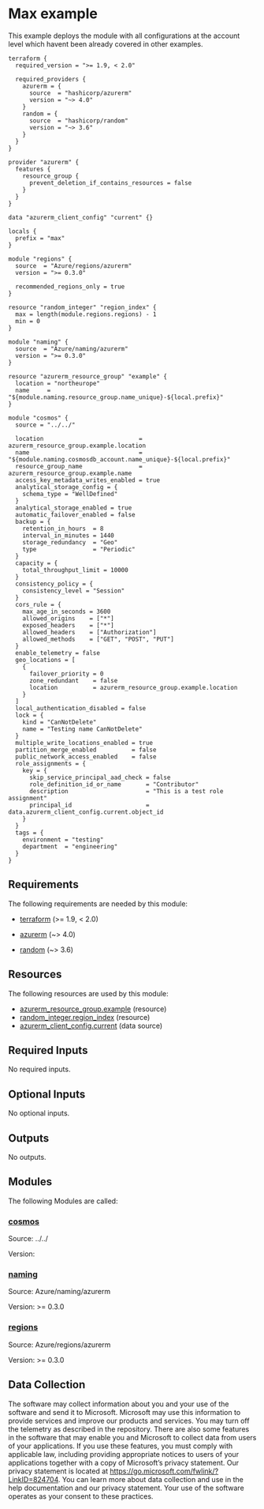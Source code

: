 <!-- BEGIN_TF_DOCS -->
<!-- Code generated by terraform-docs. DO NOT EDIT. -->
# Max example

This example deploys the module with all configurations at the account level which havent been already covered in other examples.

```hcl
terraform {
  required_version = ">= 1.9, < 2.0"

  required_providers {
    azurerm = {
      source  = "hashicorp/azurerm"
      version = "~> 4.0"
    }
    random = {
      source  = "hashicorp/random"
      version = "~> 3.6"
    }
  }
}

provider "azurerm" {
  features {
    resource_group {
      prevent_deletion_if_contains_resources = false
    }
  }
}

data "azurerm_client_config" "current" {}

locals {
  prefix = "max"
}

module "regions" {
  source  = "Azure/regions/azurerm"
  version = ">= 0.3.0"

  recommended_regions_only = true
}

resource "random_integer" "region_index" {
  max = length(module.regions.regions) - 1
  min = 0
}

module "naming" {
  source  = "Azure/naming/azurerm"
  version = ">= 0.3.0"
}

resource "azurerm_resource_group" "example" {
  location = "northeurope"
  name     = "${module.naming.resource_group.name_unique}-${local.prefix}"
}

module "cosmos" {
  source = "../../"

  location                           = azurerm_resource_group.example.location
  name                               = "${module.naming.cosmosdb_account.name_unique}-${local.prefix}"
  resource_group_name                = azurerm_resource_group.example.name
  access_key_metadata_writes_enabled = true
  analytical_storage_config = {
    schema_type = "WellDefined"
  }
  analytical_storage_enabled = true
  automatic_failover_enabled = false
  backup = {
    retention_in_hours  = 8
    interval_in_minutes = 1440
    storage_redundancy  = "Geo"
    type                = "Periodic"
  }
  capacity = {
    total_throughput_limit = 10000
  }
  consistency_policy = {
    consistency_level = "Session"
  }
  cors_rule = {
    max_age_in_seconds = 3600
    allowed_origins    = ["*"]
    exposed_headers    = ["*"]
    allowed_headers    = ["Authorization"]
    allowed_methods    = ["GET", "POST", "PUT"]
  }
  enable_telemetry = false
  geo_locations = [
    {
      failover_priority = 0
      zone_redundant    = false
      location          = azurerm_resource_group.example.location
    }
  ]
  local_authentication_disabled = false
  lock = {
    kind = "CanNotDelete"
    name = "Testing name CanNotDelete"
  }
  multiple_write_locations_enabled = true
  partition_merge_enabled          = false
  public_network_access_enabled    = false
  role_assignments = {
    key = {
      skip_service_principal_aad_check = false
      role_definition_id_or_name       = "Contributor"
      description                      = "This is a test role assignment"
      principal_id                     = data.azurerm_client_config.current.object_id
    }
  }
  tags = {
    environment = "testing"
    department  = "engineering"
  }
}
```

<!-- markdownlint-disable MD033 -->
## Requirements

The following requirements are needed by this module:

- <a name="requirement_terraform"></a> [terraform](#requirement\_terraform) (>= 1.9, < 2.0)

- <a name="requirement_azurerm"></a> [azurerm](#requirement\_azurerm) (~> 4.0)

- <a name="requirement_random"></a> [random](#requirement\_random) (~> 3.6)

## Resources

The following resources are used by this module:

- [azurerm_resource_group.example](https://registry.terraform.io/providers/hashicorp/azurerm/latest/docs/resources/resource_group) (resource)
- [random_integer.region_index](https://registry.terraform.io/providers/hashicorp/random/latest/docs/resources/integer) (resource)
- [azurerm_client_config.current](https://registry.terraform.io/providers/hashicorp/azurerm/latest/docs/data-sources/client_config) (data source)

<!-- markdownlint-disable MD013 -->
## Required Inputs

No required inputs.

## Optional Inputs

No optional inputs.

## Outputs

No outputs.

## Modules

The following Modules are called:

### <a name="module_cosmos"></a> [cosmos](#module\_cosmos)

Source: ../../

Version:

### <a name="module_naming"></a> [naming](#module\_naming)

Source: Azure/naming/azurerm

Version: >= 0.3.0

### <a name="module_regions"></a> [regions](#module\_regions)

Source: Azure/regions/azurerm

Version: >= 0.3.0

<!-- markdownlint-disable-next-line MD041 -->
## Data Collection

The software may collect information about you and your use of the software and send it to Microsoft. Microsoft may use this information to provide services and improve our products and services. You may turn off the telemetry as described in the repository. There are also some features in the software that may enable you and Microsoft to collect data from users of your applications. If you use these features, you must comply with applicable law, including providing appropriate notices to users of your applications together with a copy of Microsoft’s privacy statement. Our privacy statement is located at <https://go.microsoft.com/fwlink/?LinkID=824704>. You can learn more about data collection and use in the help documentation and our privacy statement. Your use of the software operates as your consent to these practices.
<!-- END_TF_DOCS -->